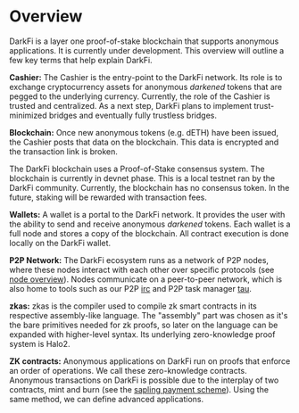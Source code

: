 # Overview

DarkFi is a layer one proof-of-stake blockchain that supports anonymous applications. It is currently under development. This overview will outline a few key terms that help explain DarkFi.

**Cashier:** The Cashier is the entry-point to the DarkFi network. Its role is to exchange cryptocurrency assets for anonymous _darkened_ tokens that are pegged to the underlying currency. Currently, the role of the Cashier is trusted and centralized. As a next step, DarkFi plans to implement trust-minimized bridges and eventually fully trustless bridges.

**Blockchain:** Once new anonymous tokens (e.g. dETH) have been issued, the Cashier posts that data on the blockchain. This data is encrypted and the transaction link is broken.

The DarkFi blockchain uses a Proof-of-Stake consensus system. The blockchain is currently in devnet phase. This is a local testnet ran by the DarkFi community. Currently, the blockchain has no consensus token. In the future, staking will be rewarded with transaction fees. 

**Wallets:** A wallet is a portal to the DarkFi network. It provides the user with the ability to send and receive anonymous _darkened_ tokens. Each wallet is a full node and stores a copy of the blockchain. All contract execution is done locally on the DarkFi wallet.

**P2P Network:** The DarkFi ecosystem runs as a network of P2P nodes, where these nodes interact with each other over specific protocols (see [node overview](dna.md)). Nodes communicate on a peer-to-peer network, which is also home to tools such as our P2P [irc](../misc/ircd.md) and P2P task manager [tau](../misc/tau.md).

**zkas:** zkas is the compiler used to compile zk smart contracts in its respective assembly-like language. The "assembly" part was chosen as it's the bare primitives needed for zk proofs, so later on the language can be expanded with higher-level syntax. Its underlying zero-knowledge proof system is Halo2.

**ZK contracts:** Anonymous applications on DarkFi run on proofs that enforce an order of operations. We call these zero-knowledge contracts. Anonymous transactions on DarkFi is possible due to the interplay of two contracts, mint and burn (see the [sapling payment scheme](../zkas/examples/sapling.md)). Using the same method, we can define advanced applications.
